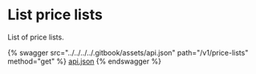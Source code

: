 # List price lists

List of price lists.

{% swagger src="../../../../.gitbook/assets/api.json" path="/v1/price-lists" method="get" %}
[api.json](../../../../.gitbook/assets/api.json)
{% endswagger %}
